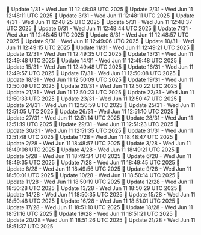 📌 Update 1/31 - Wed Jun 11 12:48:08 UTC 2025
📌 Update 2/31 - Wed Jun 11 12:48:11 UTC 2025
📌 Update 3/31 - Wed Jun 11 12:48:11 UTC 2025
📌 Update 4/31 - Wed Jun 11 12:48:25 UTC 2025
📌 Update 5/31 - Wed Jun 11 12:48:37 UTC 2025
📌 Update 6/31 - Wed Jun 11 12:48:44 UTC 2025
📌 Update 7/31 - Wed Jun 11 12:48:45 UTC 2025
📌 Update 8/31 - Wed Jun 11 12:48:57 UTC 2025
📌 Update 9/31 - Wed Jun 11 12:49:06 UTC 2025
📌 Update 10/31 - Wed Jun 11 12:49:15 UTC 2025
📌 Update 11/31 - Wed Jun 11 12:49:21 UTC 2025
📌 Update 12/31 - Wed Jun 11 12:49:35 UTC 2025
📌 Update 13/31 - Wed Jun 11 12:49:48 UTC 2025
📌 Update 14/31 - Wed Jun 11 12:49:48 UTC 2025
📌 Update 15/31 - Wed Jun 11 12:49:48 UTC 2025
📌 Update 16/31 - Wed Jun 11 12:49:57 UTC 2025
📌 Update 17/31 - Wed Jun 11 12:50:08 UTC 2025
📌 Update 18/31 - Wed Jun 11 12:50:09 UTC 2025
📌 Update 19/31 - Wed Jun 11 12:50:09 UTC 2025
📌 Update 20/31 - Wed Jun 11 12:50:22 UTC 2025
📌 Update 21/31 - Wed Jun 11 12:50:23 UTC 2025
📌 Update 22/31 - Wed Jun 11 12:50:33 UTC 2025
📌 Update 23/31 - Wed Jun 11 12:50:47 UTC 2025
📌 Update 24/31 - Wed Jun 11 12:50:59 UTC 2025
📌 Update 25/31 - Wed Jun 11 12:51:05 UTC 2025
📌 Update 26/31 - Wed Jun 11 12:51:10 UTC 2025
📌 Update 27/31 - Wed Jun 11 12:51:14 UTC 2025
📌 Update 28/31 - Wed Jun 11 12:51:19 UTC 2025
📌 Update 29/31 - Wed Jun 11 12:51:23 UTC 2025
📌 Update 30/31 - Wed Jun 11 12:51:35 UTC 2025
📌 Update 31/31 - Wed Jun 11 12:51:48 UTC 2025
📌 Update 1/28 - Wed Jun 11 18:48:47 UTC 2025
📌 Update 2/28 - Wed Jun 11 18:48:57 UTC 2025
📌 Update 3/28 - Wed Jun 11 18:49:08 UTC 2025
📌 Update 4/28 - Wed Jun 11 18:49:21 UTC 2025
📌 Update 5/28 - Wed Jun 11 18:49:34 UTC 2025
📌 Update 6/28 - Wed Jun 11 18:49:35 UTC 2025
📌 Update 7/28 - Wed Jun 11 18:49:45 UTC 2025
📌 Update 8/28 - Wed Jun 11 18:49:56 UTC 2025
📌 Update 9/28 - Wed Jun 11 18:50:01 UTC 2025
📌 Update 10/28 - Wed Jun 11 18:50:14 UTC 2025
📌 Update 11/28 - Wed Jun 11 18:50:19 UTC 2025
📌 Update 12/28 - Wed Jun 11 18:50:28 UTC 2025
📌 Update 13/28 - Wed Jun 11 18:50:29 UTC 2025
📌 Update 14/28 - Wed Jun 11 18:50:35 UTC 2025
📌 Update 15/28 - Wed Jun 11 18:50:48 UTC 2025
📌 Update 16/28 - Wed Jun 11 18:51:01 UTC 2025
📌 Update 17/28 - Wed Jun 11 18:51:10 UTC 2025
📌 Update 18/28 - Wed Jun 11 18:51:16 UTC 2025
📌 Update 19/28 - Wed Jun 11 18:51:21 UTC 2025
📌 Update 20/28 - Wed Jun 11 18:51:26 UTC 2025
📌 Update 21/28 - Wed Jun 11 18:51:37 UTC 2025
